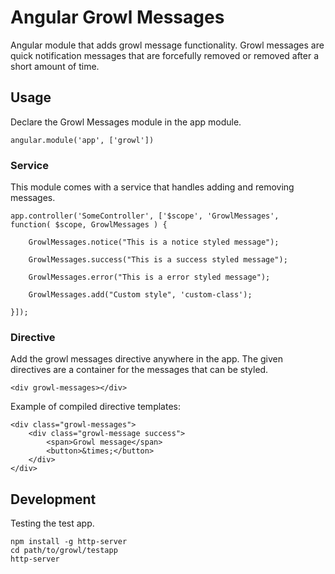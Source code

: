 # Angular Growl Messages

Angular module that adds growl message functionality. Growl messages are quick notification messages that are forcefully removed or removed after a short amount of time.


## Usage

Declare the Growl Messages module in the app module.

`angular.module('app', ['growl'])`

### Service

This module comes with a service that handles adding and removing messages.

    app.controller('SomeController', ['$scope', 'GrowlMessages',
    function( $scope, GrowlMessages ) {

        GrowlMessages.notice("This is a notice styled message");

        GrowlMessages.success("This is a success styled message");

        GrowlMessages.error("This is a error styled message");

        GrowlMessages.add("Custom style", 'custom-class');

    }]);

### Directive

Add the growl messages directive anywhere in the app. The given directives are a container
for the messages that can be styled.

    <div growl-messages></div>

Example of compiled directive templates:


    <div class="growl-messages">
        <div class="growl-message success">
            <span>Growl message</span>
            <button>&times;</button>
        </div>
    </div>


## Development

Testing the test app.

    npm install -g http-server
    cd path/to/growl/testapp
    http-server
